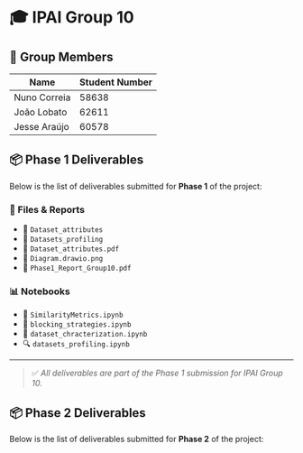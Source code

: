 # 🎓 IPAI Group 10

## 👥 Group Members

| Name                | Student Number  | 
|---------------------|-----------------|
| Nuno Correia        | 58638           | 
| João Lobato         | 62611           |
| Jesse Araújo        | 60578           | 

## 📦 Phase 1 Deliverables

Below is the list of deliverables submitted for **Phase 1** of the project:

### 📁 Files & Reports

- 📄 `Dataset_attributes`
- 📄 `Datasets_profiling`
- 📑 `Dataset_attributes.pdf`
- 🧩 `Diagram.drawio.png`
- 📘 `Phase1_Report_Group10.pdf`

### 📊 Notebooks

- 🧠 `SimilarityMetrics.ipynb`
- 🧱 `blocking_strategies.ipynb`
- 🧬 `dataset_chracterization.ipynb`
- 🔍 `datasets_profiling.ipynb`

---

> ✅ *All deliverables are part of the Phase 1 submission for IPAI Group 10.*

## 📦 Phase 2 Deliverables
Below is the list of deliverables submitted for **Phase 2** of the project:
